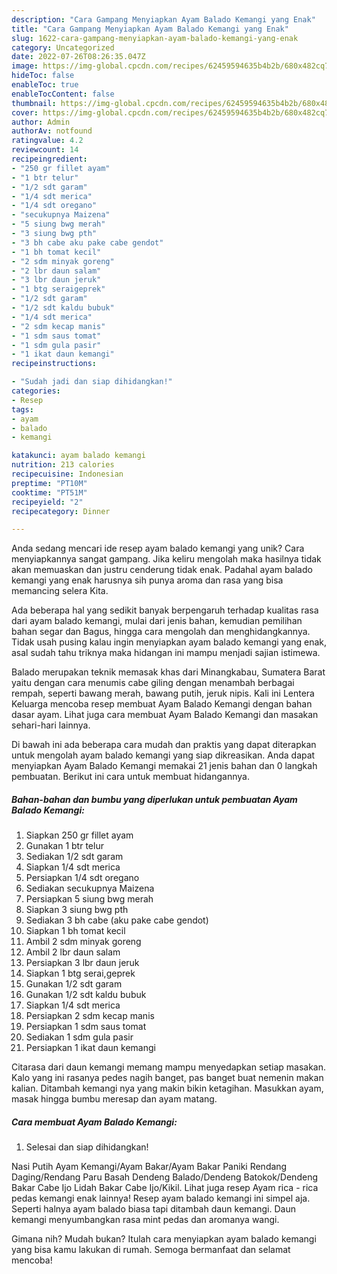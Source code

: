 ```yaml
---
description: "Cara Gampang Menyiapkan Ayam Balado Kemangi yang Enak"
title: "Cara Gampang Menyiapkan Ayam Balado Kemangi yang Enak"
slug: 1622-cara-gampang-menyiapkan-ayam-balado-kemangi-yang-enak
category: Uncategorized
date: 2022-07-26T08:26:35.047Z
image: https://img-global.cpcdn.com/recipes/62459594635b4b2b/680x482cq70/ayam-balado-kemangi-foto-resep-utama.jpg
hideToc: false
enableToc: true
enableTocContent: false
thumbnail: https://img-global.cpcdn.com/recipes/62459594635b4b2b/680x482cq70/ayam-balado-kemangi-foto-resep-utama.jpg
cover: https://img-global.cpcdn.com/recipes/62459594635b4b2b/680x482cq70/ayam-balado-kemangi-foto-resep-utama.jpg
author: Admin
authorAv: notfound
ratingvalue: 4.2
reviewcount: 14
recipeingredient:
- "250 gr fillet ayam"
- "1 btr telur"
- "1/2 sdt garam"
- "1/4 sdt merica"
- "1/4 sdt oregano"
- "secukupnya Maizena"
- "5 siung bwg merah"
- "3 siung bwg pth"
- "3 bh cabe aku pake cabe gendot"
- "1 bh tomat kecil"
- "2 sdm minyak goreng"
- "2 lbr daun salam"
- "3 lbr daun jeruk"
- "1 btg seraigeprek"
- "1/2 sdt garam"
- "1/2 sdt kaldu bubuk"
- "1/4 sdt merica"
- "2 sdm kecap manis"
- "1 sdm saus tomat"
- "1 sdm gula pasir"
- "1 ikat daun kemangi"
recipeinstructions:

- "Sudah jadi dan siap dihidangkan!"
categories:
- Resep
tags:
- ayam
- balado
- kemangi

katakunci: ayam balado kemangi 
nutrition: 213 calories
recipecuisine: Indonesian
preptime: "PT10M"
cooktime: "PT51M"
recipeyield: "2"
recipecategory: Dinner

---
```





Anda sedang mencari ide resep ayam balado kemangi yang unik? Cara menyiapkannya sangat gampang. Jika keliru mengolah maka hasilnya tidak akan memuaskan dan justru cenderung tidak enak. Padahal ayam balado kemangi yang enak harusnya sih punya aroma dan rasa yang bisa memancing selera Kita.





Ada beberapa hal yang sedikit banyak berpengaruh terhadap kualitas rasa dari ayam balado kemangi, mulai dari jenis bahan, kemudian pemilihan bahan segar dan Bagus, hingga cara mengolah dan menghidangkannya. Tidak usah pusing kalau ingin menyiapkan ayam balado kemangi yang enak,      asal sudah tahu triknya maka hidangan ini mampu menjadi sajian istimewa.














Balado merupakan teknik memasak khas dari Minangkabau, Sumatera Barat yaitu dengan cara menumis cabe giling dengan menambah berbagai rempah, seperti bawang merah, bawang putih, jeruk nipis. Kali ini Lentera Keluarga mencoba resep membuat Ayam Balado Kemangi dengan bahan dasar ayam. Lihat juga cara membuat Ayam Balado Kemangi dan masakan sehari-hari lainnya.






Di bawah ini ada beberapa cara mudah dan praktis yang dapat diterapkan untuk mengolah ayam balado kemangi yang siap dikreasikan. Anda dapat menyiapkan Ayam Balado Kemangi memakai 21 jenis bahan dan 0 langkah pembuatan. Berikut ini cara untuk membuat hidangannya.

<!--inarticleads1-->

##### Bahan-bahan dan bumbu yang diperlukan untuk pembuatan Ayam Balado Kemangi:

1. Siapkan 250 gr fillet ayam
1. Gunakan 1 btr telur
1. Sediakan 1/2 sdt garam
1. Siapkan 1/4 sdt merica
1. Persiapkan 1/4 sdt oregano
1. Sediakan secukupnya Maizena
1. Persiapkan 5 siung bwg merah
1. Siapkan 3 siung bwg pth
1. Sediakan 3 bh cabe (aku pake cabe gendot)
1. Siapkan 1 bh tomat kecil
1. Ambil 2 sdm minyak goreng
1. Ambil 2 lbr daun salam
1. Persiapkan 3 lbr daun jeruk
1. Siapkan 1 btg serai,geprek
1. Gunakan 1/2 sdt garam
1. Gunakan 1/2 sdt kaldu bubuk
1. Siapkan 1/4 sdt merica
1. Persiapkan 2 sdm kecap manis
1. Persiapkan 1 sdm saus tomat
1. Sediakan 1 sdm gula pasir
1. Persiapkan 1 ikat daun kemangi


Citarasa dari daun kemangi memang mampu menyedapkan setiap masakan. Kalo yang ini rasanya pedes nagih banget, pas banget buat nemenin makan kalian. Ditambah kemangi nya yang makin bikin ketagihan. Masukkan ayam, masak hingga bumbu meresap dan ayam matang. 

<!--inarticleads2-->

##### Cara membuat Ayam Balado Kemangi:


1. Selesai dan siap dihidangkan!

Nasi Putih Ayam Kemangi/Ayam Bakar/Ayam Bakar Paniki Rendang Daging/Rendang Paru Basah Dendeng Balado/Dendeng Batokok/Dendeng Bakar Cabe Ijo Lidah Bakar Cabe Ijo/Kikil. Lihat juga resep Ayam rica - rica pedas kemangi enak lainnya! Resep ayam balado kemangi ini simpel aja. Seperti halnya ayam balado biasa tapi ditambah daun kemangi. Daun kemangi menyumbangkan rasa mint pedas dan aromanya wangi. 

Gimana nih? Mudah bukan? Itulah cara menyiapkan ayam balado kemangi yang bisa kamu lakukan di rumah. Semoga bermanfaat dan selamat mencoba!
